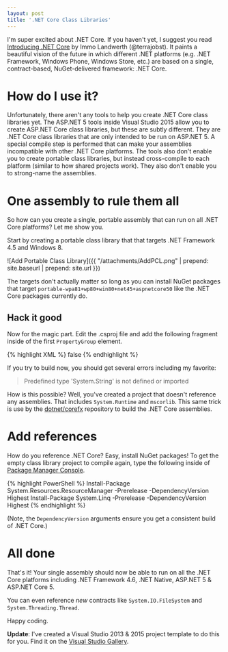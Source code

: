 ```yaml
---
layout: post
title: '.NET Core Class Libraries'
---
```


I'm super excited about .NET Core. If you haven't yet, I suggest you read [Introducing .NET Core][1] by Immo Landwerth
(@terrajobst). It paints a beautiful vision of the future in which different .NET platforms (e.g. .NET Framework,
Windows Phone, Windows Store, etc.) are based on a single, contract-based, NuGet-delivered framework: .NET Core.

How do I use it?
================
Unfortunately, there aren't any tools to help you create .NET Core class libraries yet. The ASP.NET 5 tools inside
Visual Studio 2015 allow you to create ASP.NET Core class libraries, but these are subtly different. They are .NET Core
class libraries that are only intended to be run on ASP.NET 5. A special compile step is performed that can make your
assemblies incompatible with other .NET Core platforms. The tools also don't enable you to create portable class
libraries, but instead cross-compile to each platform (similar to how shared projects work). They also don't enable you
to strong-name the assemblies.

One assembly to rule them all
=============================
So how can you create a single, portable assembly that can run on all .NET Core platforms? Let me show you.

Start by creating a portable class library that that targets .NET Framework 4.5 and Windows 8.

![Add Portable Class Library]({{ "/attachments/AddPCL.png" | prepend: site.baseurl | prepend: site.url }})

The targets don't actually matter so long as you can install NuGet packages that target
`portable-wpa81+wp80+win80+net45+aspnetcore50` like the .NET Core packages currently do.

Hack it good
------------
Now for the magic part. Edit the .csproj file and add the following fragment inside of the first `PropertyGroup`
element.

{% highlight XML %}
<ImplicitlyExpandTargetFramework>false</ImplicitlyExpandTargetFramework>
{% endhighlight %}

If you try to build now, you should get several errors including my favorite:

> Predefined type 'System.String' is not defined or imported

How is this possible? Well, you've created a project that doesn't reference any assemblies. That includes
`System.Runtime` and `mscorlib`. This same trick is use by the [dotnet/corefx][2] repository to build the .NET Core
assemblies.

Add references
==============
How do you reference .NET Core? Easy, install NuGet packages! To get the empty class library project to compile again,
type the following inside of [Package Manager Console][3].

{% highlight PowerShell %}
Install-Package System.Resources.ResourceManager -Prerelease -DependencyVersion Highest
Install-Package System.Linq -Prerelease -DependencyVersion Highest
{% endhighlight %}

(Note, the `DependencyVersion` arguments ensure you get a consistent build of .NET Core.)

All done
========
That's it! Your single assembly should now be able to run on all the .NET Core platforms including .NET Framework 4.6,
.NET Native, ASP.NET 5 & ASP.NET Core 5.

You can even reference *new* contracts like `System.IO.FileSystem` and `System.Threading.Thread`.

Happy coding.

**Update**: I've created a Visual Studio 2013 & 2015 project template to do this for you. Find it on the [Visual Studio Gallery][4].


  [1]: http://blogs.msdn.com/b/dotnet/archive/2014/12/04/introducing-net-core.aspx
  [2]: https://github.com/dotnet/corefx
  [3]: http://docs.nuget.org/docs/start-here/using-the-package-manager-console
  [4]: https://visualstudiogallery.msdn.microsoft.com/d58b9e24-80c4-4269-92ea-c18ad7d379eb
